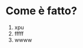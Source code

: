<html>
<head>
</head>
<body>
<title>IL COMPUTER</title>
<h1>Come è fatto?</h1>
<ol>
 <li>xpu</li>
 <li>fffff</li>
 <li>wwww</li>
</ol>
</body>
</html>
